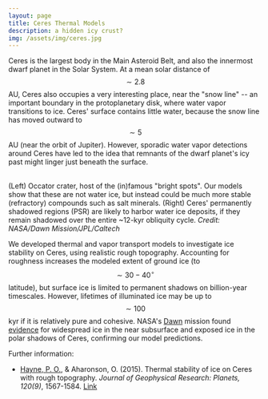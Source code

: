 ```yaml
---
layout: page
title: Ceres Thermal Models
description: a hidden icy crust?
img: /assets/img/ceres.jpg
---
```


Ceres is the largest body in the Main Asteroid Belt, and also the innermost dwarf planet in the Solar System.
At a mean solar distance of $$ \sim 2.8 $$ AU, Ceres also occupies a very interesting place, near the "snow line" -- an important boundary in the protoplanetary disk, where water vapor transitions to ice. Ceres' surface contains little water, because the snow line has moved outward to $$\sim 5$$ AU (near the orbit of Jupiter). However, sporadic water vapor detections around Ceres have led to the idea that remnants of the dwarf planet's icy past might linger just beneath the surface.

<div class="img_row">
    <img class="col two" src="{{ site.baseurl }}/assets/img/ceres.jpg" alt="" title="Mars polar ice cap"/>
    <img class="col one" src="{{ site.baseurl }}/assets/img/ceres_psr.jpg" alt="" title="Mars PLD"/>
</div>
<div class="col three caption">
    (Left) Occator crater, host of the (in)famous "bright spots". Our models show that these are not water ice, but instead could be much more stable (refractory) compounds such as salt minerals.
    (Right) Ceres' permanently shadowed regions (PSR) are likely to harbor water ice deposits, if they remain shadowed over the entire ~12-kyr obliquity cycle. <i>Credit: NASA/Dawn Mission/JPL/Caltech</i>
</div>

We developed thermal and vapor transport models to investigate ice stability on Ceres, using realistic rough topography. Accounting for roughness increases the modeled extent of ground ice (to $$\sim 30-40^\circ$$ latitude), but surface ice is limited to permanent shadows on billion-year timescales. However, lifetimes of illuminated ice may be up to $$\sim 100$$ kyr if it is relatively pure and cohesive. NASA's <a href="https://dawn.jpl.nasa.gov/">Dawn</a> mission found
<a href="https://www.nasa.gov/feature/jpl/where-is-the-ice-on-ceres-new-nasa-dawn-findings">evidence</a> for widespread ice in the near subsurface and exposed ice in the polar shadows of Ceres, confirming our model predictions.

Further information:
<div class="publications">
<ul>
<li><u>Hayne, P. O.</u>, & Aharonson, O. (2015). Thermal stability of ice on Ceres with rough topography. <i>Journal of Geophysical Research: Planets, 120(9)</i>, 1567-1584.
<a href="http://onlinelibrary.wiley.com/doi/10.1002/2015JE004887/full">Link</a></li>
</ul>
</div>
